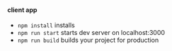 #### client app

- `npm install` installs
- `npm run start` starts dev server on localhost:3000
- `npm run build` builds your project for production
